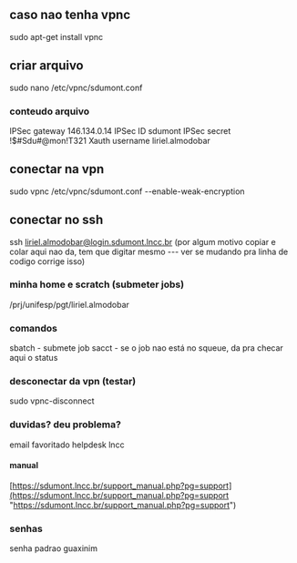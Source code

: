 ## caso nao tenha vpnc

sudo apt-get install vpnc
##  criar arquivo

sudo nano /etc/vpnc/sdumont.conf
### conteudo arquivo

IPSec gateway 146.134.0.14
IPSec ID sdumont
IPSec secret !$#Sdu#@mon!T321
Xauth username liriel.almodobar
## conectar na vpn

sudo vpnc /etc/vpnc/sdumont.conf --enable-weak-encryption
## conectar no ssh

ssh liriel.almodobar@login.sdumont.lncc.br (por algum motivo copiar e colar aqui nao da, tem que digitar mesmo --- ver se mudando pra linha de codigo corrige isso)

### minha home e scratch (submeter jobs)

/prj/unifesp/pgt/liriel.almodobar
### comandos

sbatch - submete job
sacct - se o job nao está no squeue, da pra checar aqui o status 

### desconectar da vpn (testar)

sudo vpnc-disconnect

### duvidas? deu problema?

email favoritado helpdesk lncc
#### manual 

[https://sdumont.lncc.br/support_manual.php?pg=support](https://sdumont.lncc.br/support_manual.php?pg=support "https://sdumont.lncc.br/support_manual.php?pg=support")

### senhas

senha padrao guaxinim
